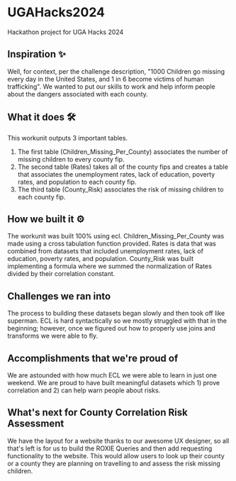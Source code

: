 # UGAHacks2024
Hackathon project for UGA Hacks 2024
## Inspiration ✨
Well, for context, per the challenge description, "1000 Children go missing every day in the United States, and 1 in 6 become victims of human trafficking". We wanted to put our skills to work and help inform people about the dangers associated with each county.
## What it does 🛠️
This workunit outputs 3 important tables. 
1) The first table (Children_Missing_Per_County) associates the number of missing children to every county fip.
2) The second table (Rates) takes all of the county fips and creates a table that associates the unemployment rates, lack of education, poverty rates, and population to each county fip.
3) The third table (County_Risk) associates the risk of missing children to each county fip.
## How we built it ⚙️
The workunit was built 100% using ecl. 
Children_Missing_Per_County was made using a cross tabulation function provided.
Rates is data that was combined from datasets that included unemployment rates, lack of education, poverty rates, and population.
County_Risk was built implementing a formula where we summed the normalization of Rates divided by their correlation constant.
## Challenges we ran into
The process to building these datasets began slowly and then took off like superman. ECL is hard syntactically so we mostly struggled with that in the beginning; however, once we figured out how to properly use joins and transforms we were able to fly.
## Accomplishments that we're proud of
We are astounded with how much ECL we were able to learn in just one weekend. We are proud to have built meaningful datasets which 1) prove correlation and 2) can help warn people about risks.
## What's next for County Correlation Risk Assessment
We have the layout for a website thanks to our awesome UX designer, so all that's left is for us to build the ROXIE Queries and then add requesting functionality to the website. This would allow users to look up their county or a county they are planning on travelling to and assess the risk missing children.
